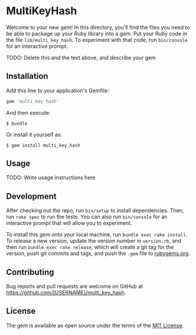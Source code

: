 # MultiKeyHash

Welcome to your new gem! In this directory, you'll find the files you need to be able to package up your Ruby library into a gem. Put your Ruby code in the file `lib/multi_key_hash`. To experiment with that code, run `bin/console` for an interactive prompt.

TODO: Delete this and the text above, and describe your gem

## Installation

Add this line to your application's Gemfile:

```ruby
gem 'multi_key_hash'
```

And then execute:

    $ bundle

Or install it yourself as:

    $ gem install multi_key_hash

## Usage

TODO: Write usage instructions here

## Development

After checking out the repo, run `bin/setup` to install dependencies. Then, run `rake spec` to run the tests. You can also run `bin/console` for an interactive prompt that will allow you to experiment.

To install this gem onto your local machine, run `bundle exec rake install`. To release a new version, update the version number in `version.rb`, and then run `bundle exec rake release`, which will create a git tag for the version, push git commits and tags, and push the `.gem` file to [rubygems.org](https://rubygems.org).

## Contributing

Bug reports and pull requests are welcome on GitHub at https://github.com/[USERNAME]/multi_key_hash.

## License

The gem is available as open source under the terms of the [MIT License](https://opensource.org/licenses/MIT).
